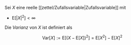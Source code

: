 Sei $X$ eine reelle [[zettel/Zufallsvariable|Zufallsvariable]] mit
- $\text{E}[|X|^2] \lt \infty$

Die *Varianz* von $X$ ist definiert als

$$
	\text{Var}[X] := \text{E}[(X - \text{E}[X])^2] = \text{E}[X^2] - \text{E}[X]^2
$$